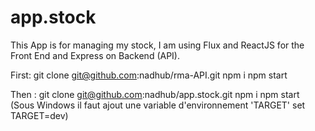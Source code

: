 # app.stock

This App is for managing my stock, I am using Flux and ReactJS for the Front End and Express on Backend (API). 



 First:  git clone git@github.com:nadhub/rma-API.git 
         npm i
         npm start 

           
 Then :  git clone git@github.com:nadhub/app.stock.git
         npm i
         npm start (Sous Windows il faut ajout une variable d'environnement 'TARGET' set TARGET=dev)   


